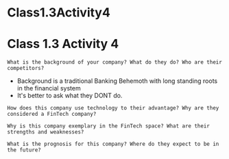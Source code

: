 # Class1.3Activity4

# Class 1.3 Activity 4


```
What is the background of your company? What do they do? Who are their competitors?
```
* Background is a traditional Banking Behemoth with long standing roots in the financial system
* It's better to ask what they DONT do. 

```
How does this company use technology to their advantage? Why are they considered a FinTech company?
```

```
Why is this company exemplary in the FinTech space? What are their strengths and weaknesses?
```

```
What is the prognosis for this company? Where do they expect to be in the future?
```